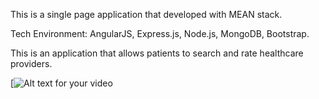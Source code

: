 This is a single page application that developed with MEAN stack.

Tech Environment: AngularJS, Express.js, Node.js, MongoDB, Bootstrap.

This is an application that allows patients to search and rate healthcare providers.

[![Alt text for your video](https://www.youtube.com/watch?v=T1OWb5OCPNU)
